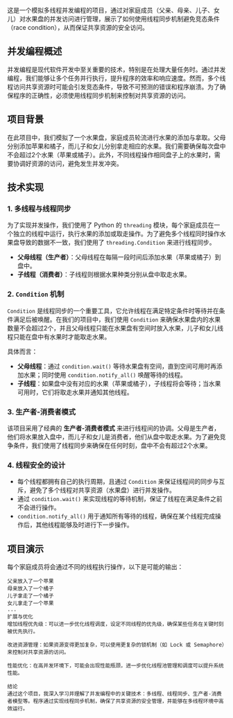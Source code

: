 这是一个模拟多线程并发编程的项目，通过对家庭成员（父亲、母亲、儿子、女儿）对水果盘的并发访问进行管理，展示了如何使用线程同步机制避免竞态条件（race condition），从而保证共享资源的安全访问。

## 并发编程概述

并发编程是现代软件开发中至关重要的技术，特别是在处理大量任务时。通过并发编程，我们能够让多个任务并行执行，提升程序的效率和响应速度。然而，多个线程访问共享资源时可能会引发竞态条件，导致不可预测的错误和程序崩溃。为了确保程序的正确性，必须使用线程同步机制来控制对共享资源的访问。

## 项目背景

在此项目中，我们模拟了一个水果盘，家庭成员轮流进行水果的添加与拿取。父母分别添加苹果和橘子，而儿子和女儿分别拿走相应的水果。我们需要确保每次盘中不会超过2个水果（苹果或橘子）。此外，不同线程操作相同盘子上的水果时，需要协调好资源的访问，避免发生并发冲突。

## 技术实现

### 1. 多线程与线程同步

为了实现并发操作，我们使用了 Python 的 `threading` 模块，每个家庭成员在一个独立的线程中运行，执行水果的添加或取走操作。为了避免多个线程同时操作水果盘导致的数据不一致，我们使用了 `threading.Condition` 来进行线程同步。

- **父母线程（生产者）**：父母线程在每隔一段时间后添加水果（苹果或橘子）到盘中。
- **子线程（消费者）**：子线程则根据水果种类分别从盘中取走水果。

### 2. `Condition` 机制

`Condition` 是线程同步的一个重要工具，它允许线程在满足特定条件时等待并在条件满足后被唤醒。在我们的项目中，我们使用 `Condition` 来确保水果盘内的水果数量不会超过2个，并且父母线程只能在水果盘有空间时放入水果，儿子和女儿线程只能在盘中有水果时才能取走水果。

具体而言：
- **父母线程**：通过 `condition.wait()` 等待水果盘有空间，直到空间可用时再添加水果；同时使用 `condition.notify_all()` 唤醒等待的线程。
- **子线程**：如果盘中没有对应的水果（苹果或橘子），子线程将会等待；当水果可用时，它们将取走水果并通知其他线程。

### 3. 生产者-消费者模式

该项目采用了经典的 **生产者-消费者模式** 来进行线程间的协调。父母是生产者，他们将水果放入盘中，而儿子和女儿是消费者，他们从盘中取走水果。为了避免竞争条件，我们使用了线程同步来确保在任何时刻，盘中不会有超过2个水果。

### 4. 线程安全的设计

- 每个线程都拥有自己的执行周期，且通过 `Condition` 来保证线程间的同步与互斥，避免了多个线程对共享资源（水果盘）进行并发操作。
- 通过 `condition.wait()` 来实现线程的等待机制，保证了线程在满足条件之前不会进行操作。
- `condition.notify_all()` 用于通知所有等待的线程，确保在某个线程完成操作后，其他线程能够及时进行下一步操作。

## 项目演示

每个家庭成员将会通过不同的线程执行操作，以下是可能的输出：

```plaintext
父亲放入了一个苹果
母亲放入了一个橘子
儿子拿走了一个橘子
女儿拿走了一个苹果
...
扩展与优化
增加线程优先级：可以进一步优化线程调度，设定不同线程的优先级，确保某些任务在关键时刻被优先执行。

改进资源管理：如果资源变得更加复杂，可以使用更复杂的锁机制（如 Lock 或 Semaphore）来控制对共享资源的访问。

性能优化：在高并发环境下，可能会出现性能瓶颈，进一步优化线程池管理和调度可以提升系统性能。

结论
通过这个项目，我深入学习并理解了并发编程中的关键技术：多线程、线程同步、生产者-消费者模型等。程序通过实现线程同步机制，确保了共享资源的安全管理，并能够在多线程环境中高效运行。
```